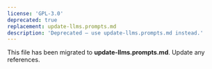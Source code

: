 ```yaml
---
license: 'GPL-3.0'
deprecated: true
replacement: update-llms.prompts.md
description: 'Deprecated – use update-llms.prompts.md instead.'
---
```


This file has been migrated to **update-llms.prompts.md**. Update any references.
